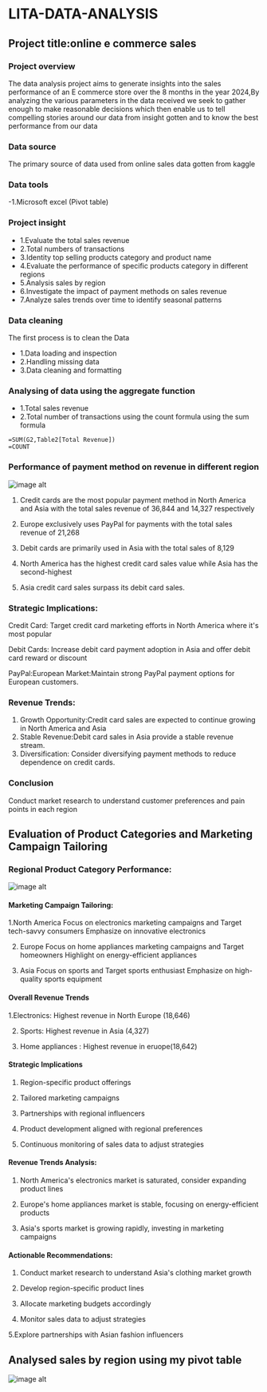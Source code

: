 #  LITA-DATA-ANALYSIS
## Project title:online e commerce sales

### Project overview
The data analysis project aims to generate insights into the sales performance of an E commerce store over the 8 months in the year 2024,By analyzing the various parameters in the data received we seek to gather enough to make reasonable decisions which then enable us to tell compelling stories around our data from insight gotten and to know the best performance from our data

### Data source 
The primary source of data used from online sales data gotten from kaggle

### Data tools
-1.Microsoft excel 
(Pivot table)

### Project insight
- 1.Evaluate the total sales revenue 
- 2.Total numbers of transactions
- 3.Identity top selling products category and product name 
- 4.Evaluate the performance of specific products category in different regions 
- 5.Analysis sales by region
- 6.Investigate the impact of payment methods on sales revenue 
- 7.Analyze sales trends over time to identify seasonal patterns
  
###  Data cleaning
The first process is to clean the Data
- 1.Data loading and inspection 
- 2.Handling missing data
- 3.Data cleaning and formatting
    
### Analysing of data using the aggregate function
- 1.Total sales revenue
- 2.Total number of transactions
using the count formula
using the sum formula

 ```excel
 =SUM(G2,Table2[Total Revenue])
=COUNT
```
### Performance of payment method on revenue in different region 
![image alt](https://github.com/favourite189/LITA-DATA-ANALYSIS/blob/main/Screenshot%202024-10-10%20100626.png)

1. Credit cards are the most popular payment method in North America and Asia with the total sales revenue of 36,844 and 14,327 respectively

2. Europe exclusively uses PayPal for payments with the total sales revenue of 21,268

3. Debit cards are primarily used in Asia with the total sales of 8,129

4. North America has the highest credit card sales value while Asia has the second-highest

5. Asia credit card sales surpass its debit card sales.


### Strategic Implications:

Credit Card:  Target credit card marketing efforts in North America where it's most popular 

Debit Cards: Increase debit card payment adoption in Asia and offer debit card reward or discount 

PayPal:European Market:Maintain strong PayPal payment options for European customers.

### Revenue Trends:

1. Growth Opportunity:Credit card sales are expected to continue growing in North America and Asia
2. Stable Revenue:Debit card sales in Asia provide a stable revenue stream.
3. Diversification: Consider diversifying payment methods to reduce dependence on credit cards.

### Conclusion
 Conduct market research to understand customer preferences and pain points in each region

 ## Evaluation of Product Categories and Marketing Campaign Tailoring

### Regional Product Category Performance:
![image alt](https://github.com/favourite189/LITA-DATA-ANALYSIS/blob/main/Screenshot%202024-10-10%20095807.png)



#### Marketing Campaign Tailoring:

1.North America Focus on electronics marketing campaigns and Target tech-savvy consumers Emphasize on innovative electronics
      
    
2. Europe Focus on home appliances marketing campaigns and Target homeowners  Highlight on energy-efficient appliances
    

3. Asia Focus on sports and Target sports enthusiast Emphasize on high-quality sports equipment 

  

#### Overall Revenue Trends

1.Electronics: Highest revenue in North Europe (18,646)

2. Sports: Highest revenue in Asia (4,327)

3. Home appliances : Highest revenue in eruope(18,642)

#### Strategic Implications

1. Region-specific product offerings
 
2. Tailored marketing campaigns
 
3. Partnerships with regional influencers
 
4. Product development aligned with regional preferences
 
5. Continuous monitoring of sales data to adjust strategies

#### Revenue Trends Analysis:

1. North America's electronics market is saturated, consider expanding product lines
   
2. Europe's home appliances market is stable, focusing on energy-efficient products

3. Asia's sports market is growing rapidly, investing in marketing campaigns


#### Actionable Recommendations:

1. Conduct market research to understand Asia's clothing market growth
  
2. Develop region-specific product lines

3. Allocate marketing budgets accordingly
 
4. Monitor sales data to adjust strategies
 
5.Explore partnerships with Asian fashion influencers


## Analysed sales by region using my pivot table
![image alt](https://github.com/favourite189/LITA-DATA-ANALYSIS/blob/main/Screenshot%202024-10-09%20074056.png)













